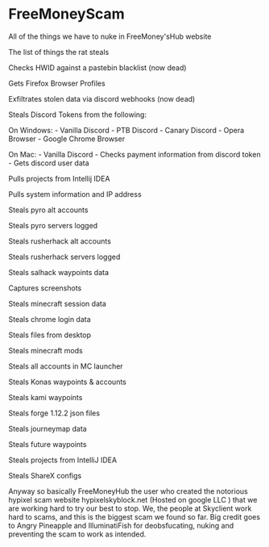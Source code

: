 # FreeMoneyScam
All of the things we have to nuke in FreeMoney'sHub website

The list of things the rat steals

Checks HWID against a pastebin blacklist (now dead)

Gets Firefox Browser Profiles

Exfiltrates stolen data via discord webhooks (now dead)

Steals Discord Tokens from the following:

 On Windows:
        - Vanilla Discord
        - PTB Discord
        - Canary Discord
        - Opera Browser
        - Google Chrome Browser

 On Mac:
        - Vanilla Discord
    - Checks payment information from discord token
    - Gets discord user data

Pulls projects from Intellij IDEA

Pulls system information and IP address

Steals pyro alt accounts

Steals pyro servers logged

Steals rusherhack alt accounts

Steals rusherhack servers logged

Steals salhack waypoints data

Captures screenshots

Steals minecraft session data

Steals chrome login data

Steals files from desktop

Steals minecraft mods

Steals all accounts in MC launcher

Steals Konas waypoints & accounts

Steals kami waypoints

Steals forge 1.12.2 json files 

Steals journeymap data

Steals future waypoints

Steals projects from IntelliJ IDEA

Steals ShareX configs





Anyway so basically FreeMoneyHub the user who created the notorious hypixel scam website hypixelskyblock.net (Hosted on google LLC ) that we are working hard to try our best to stop. 
We, the people at Skyclient work hard to scams, and this is the biggest scam we found so far. Big credit goes to Angry Pineapple and IlluminatiFish for deobsfucating, nuking and preventing the scam to work as intended.

